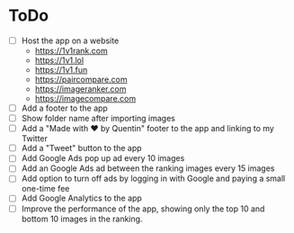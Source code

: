 # ToDo
+ [ ] Host the app on a website
  + https://1v1rank.com
  + https://1v1.lol
  + https://1v1.fun
  + https://paircompare.com
  + https://imageranker.com
  + https://imagecompare.com
+ [ ] Add a footer to the app
+ [ ] Show folder name after importing images
+ [ ] Add a "Made with ❤️ by Quentin" footer to the app and linking to my Twitter
+ [ ] Add a "Tweet" button to the app
+ [ ] Add Google Ads pop up ad every 10 images
+ [ ] Add an Google Ads ad between the ranking images every 15 images
+ [ ] Add option to turn off ads by logging in with Google and paying a small one-time fee
+ [ ] Add Google Analytics to the app
+ [ ] Improve the performance of the app, showing only the top 10 and bottom 10 images in the ranking.
